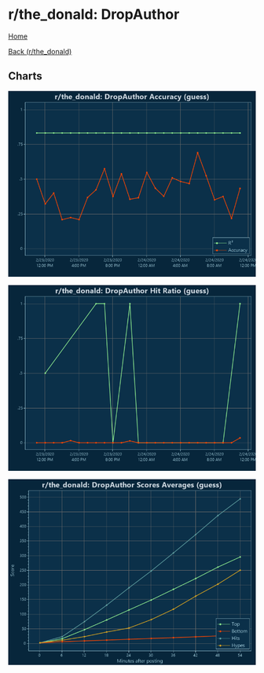 # r/the_donald: DropAuthor

[Home](../../index.md)

[Back (r/the_donald)](../guess_the_donald.md)

## Charts

![r/the_donald R² (guess)](../../images/models/guess_the_donald_DropAuthor_Accuracy.png "r/the_donald R² (guess)")

![r/the_donald Hit Ratio (guess)](../../images/models/guess_the_donald_DropAuthor_HitRatio.png "r/the_donald Hit Ratio (guess)")

![r/the_donald Score Averages (guess)](../../images/models/guess_the_donald_DropAuthor_Scores.png "r/the_donald Score Averages (guess)")

